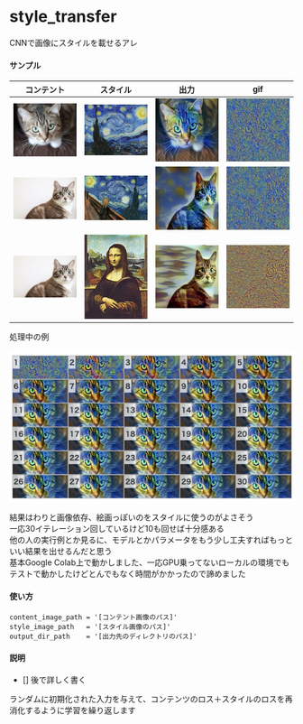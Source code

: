 # style_transfer
CNNで画像にスタイルを載せるアレ

#### サンプル

|コンテント|スタイル|出力|gif|
|:-:|:-:|:-:|:-:|
|<img src="./sample_images/inputs/cat1.jpg" width="128">|<img src="./sample_images/inputs/style1.jpg" width="128">|<img src="./sample_images/outputs/o1.jpg" width="128">|<img src="./sample_images/outputs/o1.gif" width="128">|
|<img src="./sample_images/inputs/cat2.jpg" width="128">|<img src="./sample_images/inputs/style2.jpg" width="128">|<img src="./sample_images/outputs/o2.jpg" width="128">|<img src="./sample_images/outputs/o2.gif" width="128">|
|<img src="./sample_images/inputs/cat2.jpg" width="128">|<img src="./sample_images/inputs/style3.jpg" width="128">|<img src="./sample_images/outputs/o3.jpg" width="128">|<img src="./sample_images/outputs/o3.gif" width="128">|

処理中の例

<img src="./sample_images/outputs/process_example.png">

結果はわりと画像依存、絵画っぽいのをスタイルに使うのがよさそう  
一応30イテレーション回しているけど10も回せば十分感ある  
他の人の実行例とか見るに、モデルとかパラメータをもう少し工夫すればもっといい結果を出せるんだと思う  
基本Google Colab上で動かしました、一応GPU乗ってないローカルの環境でもテストで動かしたけどとんでもなく時間がかかったので諦めました  

#### 使い方
```
content_image_path = '[コンテント画像のパス]'
style_image_path   = '[スタイル画像のパス]'
output_dir_path    = '[出力先のディレクトリのパス]'
```

#### 説明
- [] 後で詳しく書く

ランダムに初期化された入力を与えて、コンテンツのロス＋スタイルのロスを再消化するように学習を繰り返します  
